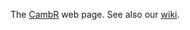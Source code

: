 The [CambR](http://www.cambr.org.uk/) web page. See also our [wiki](https://github.com/Cambridge-R-User-Group/CambRweb/wiki).
